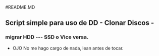 #README.MD
## Script simple para uso de DD - Clonar Discos - 
### migrar HDD --- SSD o Vice versa.
* OJO No me hago cargo de nada, lean antes de tocar.

